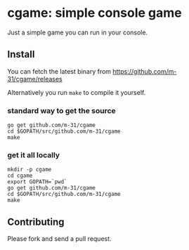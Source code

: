 # cgame: simple console game

Just a simple game you can run in your console.

## Install

You can fetch the latest binary from https://github.com/m-31/cgame/releases

Alternatively you run `make` to compile it yourself.

### standard way to get the source

    go get github.com/m-31/cgame
    cd $GOPATH/src/github.com/m-31/cgame
    make


### get it all locally
    
    mkdir -p cgame
    cd cgame
    export GOPATH=`pwd`
    go get github.com/m-31/cgame
    cd $GOPATH/src/github.com/m-31/cgame
    make


## Contributing

Please fork and send a pull request.

